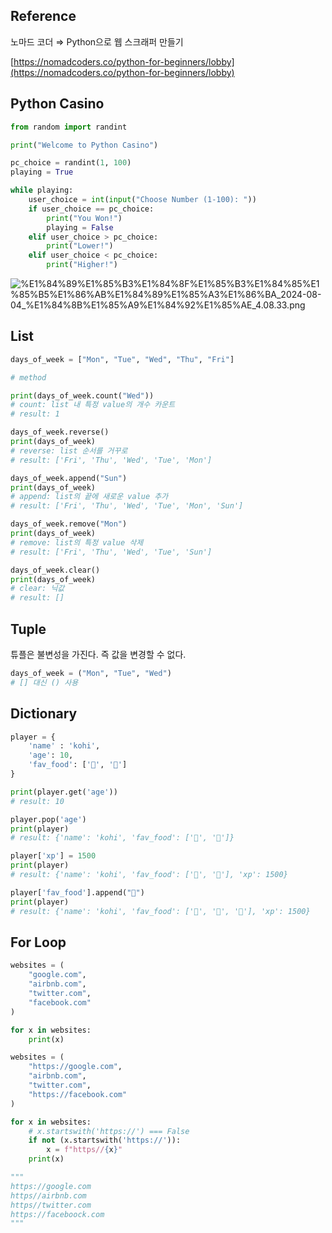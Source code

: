 
## Reference


노마드 코더 ⇒ Python으로 웹 스크래퍼 만들기


[https://nomadcoders.co/python-for-beginners/lobby](https://nomadcoders.co/python-for-beginners/lobby)


## Python Casino


```python
from random import randint

print("Welcome to Python Casino")

pc_choice = randint(1, 100)
playing = True

while playing:
    user_choice = int(input("Choose Number (1-100): "))
    if user_choice == pc_choice:
        print("You Won!")
        playing = False
    elif user_choice > pc_choice:
        print("Lower!")
    elif user_choice < pc_choice:
        print("Higher!")
```


![%E1%84%89%E1%85%B3%E1%84%8F%E1%85%B3%E1%84%85%E1%85%B5%E1%86%AB%E1%84%89%E1%85%A3%E1%86%BA_2024-08-04_%E1%84%8B%E1%85%A9%E1%84%92%E1%85%AE_4.08.33.png](https://prod-files-secure.s3.us-west-2.amazonaws.com/420927ef-2057-4e77-b9b7-d7005a1db0dd/bb4ffc1a-9c6f-4611-9d7f-23ed63f5610f/%E1%84%89%E1%85%B3%E1%84%8F%E1%85%B3%E1%84%85%E1%85%B5%E1%86%AB%E1%84%89%E1%85%A3%E1%86%BA_2024-08-04_%E1%84%8B%E1%85%A9%E1%84%92%E1%85%AE_4.08.33.png?X-Amz-Algorithm=AWS4-HMAC-SHA256&X-Amz-Content-Sha256=UNSIGNED-PAYLOAD&X-Amz-Credential=AKIAT73L2G45HZZMZUHI%2F20240809%2Fus-west-2%2Fs3%2Faws4_request&X-Amz-Date=20240809T111638Z&X-Amz-Expires=3600&X-Amz-Signature=b0233b0349954094662eb743cb90fb2259f21cde6504644ceacedf4b721de467&X-Amz-SignedHeaders=host&x-id=GetObject)


## List


```python
days_of_week = ["Mon", "Tue", "Wed", "Thu", "Fri"]

# method

print(days_of_week.count("Wed"))
# count: list 내 특정 value의 개수 카운트
# result: 1

days_of_week.reverse()
print(days_of_week)
# reverse: list 순서를 거꾸로
# result: ['Fri', 'Thu', 'Wed', 'Tue', 'Mon']

days_of_week.append("Sun")
print(days_of_week)
# append: list의 끝에 새로운 value 추가
# result: ['Fri', 'Thu', 'Wed', 'Tue', 'Mon', 'Sun']

days_of_week.remove("Mon")
print(days_of_week)
# remove: list의 특정 value 삭제
# result: ['Fri', 'Thu', 'Wed', 'Tue', 'Sun']

days_of_week.clear()
print(days_of_week)
# clear: 닉값
# result: []
```


## Tuple


튜플은 불변성을 가진다. 즉 값을 변경할 수 없다.


```python
days_of_week = ("Mon", "Tue", "Wed")
# [] 대신 () 사용
```


## Dictionary


```python
player = {
    'name' : 'kohi',
    'age': 10,
    'fav_food': ['🍣', '🥐']
}

print(player.get('age'))
# result: 10

player.pop('age')
print(player)
# result: {'name': 'kohi', 'fav_food': ['🍣', '🥐']}

player['xp'] = 1500
print(player)
# result: {'name': 'kohi', 'fav_food': ['🍣', '🥐'], 'xp': 1500}

player['fav_food'].append("🌮")
print(player)
# result: {'name': 'kohi', 'fav_food': ['🍣', '🥐', '🌮'], 'xp': 1500}
```


## For Loop


```python
websites = (
    "google.com",
    "airbnb.com",
    "twitter.com",
    "facebook.com"
)

for x in websites:
    print(x)
```


```python
websites = (
    "https://google.com",
    "airbnb.com",
    "twitter.com",
    "https://facebook.com"
)

for x in websites:
    # x.startswith('https://') === False
    if not (x.startswith('https://')): 
        x = f"https//{x}"
    print(x)

"""
https://google.com
https//airbnb.com
https//twitter.com
https://faceboock.com
"""
```

